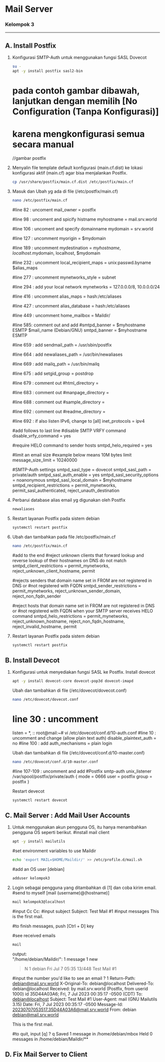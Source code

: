 # Mail Server
### Kelompok 3
------------------------------------------------------------

## A. Install Postfix
  1. Konfigurasi SMTP-Auth untuk menggunakan fungsi SASL Dovecot
     ```bash
     su -
     apt -y install postfix sasl2-bin
     ```
     # pada contoh gambar dibawah, lanjutkan dengan memilih [No Configuration (Tanpa Konfigurasi)]
     # karena mengkonfigurasi semua secara manual
     //gambar postfix
     
  3. Menyalin file template default konfigurasi (main.cf.dist) ke lokasi konfigurasi aktif (main.cf) agar bisa menjalankan Postfix.
     ```bash
     cp /usr/share/postfix/main.cf.dist /etc/postfix/main.cf
     ``` 
  4. Masuk dan Ubah yg ada di file (/etc/postfix/main.cf)
     ```bash
     nano /etc/postfix/main.cf
     ```
     
     #line 82 : uncoment
     mail_owner = postfix

     #line 98 : uncoment and spicify histname
     myhostname = mail.srv.world

     #line 106 : uncoment and specify domainname
     mydomain = srv.world

     #line 127 : uncomment
     myorigin = $mydomain

     #line 189 : uncomment
     mydestination = $myhostname, localhost.$mydomain, localhost, $mydomain

     #line 232 : uncomment
     local_recipient_maps = unix:passwd.byname $alias_maps

     #line 277 : uncomment
     mynetworks_style = subnet

     #line 294 : add your local network
     mynetworks = 127.0.0.0/8, 10.0.0.0/24

     #line 416 : uncomment
     alias_maps = hash:/etc/aliases

     #line 427 : uncomment
     alias_database = hash:/etc/aliases

     #line 449 : uncomment
     home_mailbox = Maildir/

     #line 585: comment out and add
     #smtpd_banner = $myhostname ESMTP $mail_name (Debian/GNU)
     smtpd_banner = $myhostname ESMTP

     #line 659 : add
     sendmail_path = /usr/sbin/postfix

     #line 664 : add
     newaliases_path = /usr/bin/newaliases

     #line 669 : add
     mailq_path = /usr/bin/mailq

     #line 675 : add
     setgid_group = postdrop

     #line 679 : comment out
     #html_directory =

     #line 683 : comment out
     #manpage_directory =
  
     #line 688 : comment out
     #sample_directory =

     #line 692 : comment out
     #readme_directory =

     #line 692 : if also listen IPv6, change to [all]
     inet_protocols = ipv4

     #add follows to last line
     #disable SMTP VRFY command
     disable_vrfy_command = yes

     #require HELO command to sender hosts
     smtpd_helo_required = yes
      
     #limit an email size
     #example below means 10M bytes limit
     message_size_limit = 10240000
      
     #SMTP-Auth settings
     smtpd_sasl_type = dovecot
     smtpd_sasl_path = private/auth
     smtpd_sasl_auth_enable = yes
     smtpd_sasl_security_options = noanonymous
     smtpd_sasl_local_domain = $myhostname
     smtpd_recipient_restrictions = 
       permit_mynetworks,
       permit_sasl_authenticated,
       reject_unauth_destination
             
  5. Perbarui database alias email yg digunakan oleh Postfix
     ```bash
     newaliases
     ```
     
  6. Restart layanan Postfix pada sistem debian
     ```bash
     systemctl restart postfix
     ```
     
  7. Ubah dan tambahkan pada file /etc/postfix/main.cf
     ```bash
     nano /etc/postfix/main.cf
     ```

     #add to the end
     #reject unknown clients that forward lookup and reverse lookup of their hostnames on DNS do not match
     smtpd_client_restrictions = permit_mynetworks, reject_unknown_client_hostname, permit

     #rejects senders that domain name set in FROM are not registered in DNS or 
     #not registered with FQDN
     smtpd_sender_restrictions = permit_mynetworks, reject_unknown_sender_domain, reject_non_fqdn_sender
      
     #reject hosts that domain name set in FROM are not registered in DNS or 
     #not registered with FQDN when your SMTP server receives HELO command
     smtpd_helo_restrictions = permit_mynetworks, reject_unknown_hostname, reject_non_fqdn_hostname, reject_invalid_hostname, permit
           
       
  8. Restart layanan Postfix pada sistem debian
     ```bash
     systemctl restart postfix
     ```
     
## B. Install Devecot
  1. Konfigurasi untuk menyediakan fungsi SASL ke Postfix.
     Install dovecot
       ```bash
       apt -y install dovecot-core dovecot-pop3d dovecot-imapd
       ```

     Ubah dan tambahkan di file (/etc/dovecot/dovecot.conf)
     ```bash
     nano /etc/dovecot/dovecot.conf
     ```

     # line 30 : uncomment
     listen = *, ::
     root@mail:~# vi /etc/dovecot/conf.d/10-auth.conf
     #line 10 : uncomment and change (allow plain text auth)
     disable_plaintext_auth = no
     #line 100 : add
     auth_mechanisms = plain login

     Ubah dan tambahkan di file (/etc/dovecot/conf.d/10-master.conf)
     ```bash
     nano /etc/dovecot/conf.d/10-master.conf
     ```

     #line 107-109 : uncomment and add
     #Postfix smtp-auth
     unix_listener /var/spool/postfix/private/auth {
       mode = 0666
       user = postfix
       group = postfix
     }

     Restart devecot
     ```bash
     systemctl restart dovecot
     ```

## C. Mail Server : Add Mail User Accounts
  1. Untuk menggunakan akun pengguna OS, itu hanya menambahkan pengguna OS seperti berikut.
     #install mail client
     ```bash
     apt -y install mailutils
     ```

     #set environment variables to use Maildir
     ```bash
     echo 'export MAIL=$HOME/Maildir/' >> /etc/profile.d/mail.sh
     ```
     
     #add an OS user [debian]
     ```bash
     adduser kelompok3
     ```

  2. Login sebagai pengguna yang ditambahkan di [1] dan coba kirim email.
     #send to myself [mail (username)@(hostname)]
     ```bash
     mail kelompok3@localhost
     ```
     
     #input Cc
     Cc:
     #input subject
     Subject: Test Mail #1
     #input messages
     This is the first mail.

     #to finish messages, push [Ctrl + D] key

     #see received emails
     ```bash
     mail
     ```
     output:  
     "/home/debian/Maildir/": 1 message 1 new
     >N   1 debian             Fri Jul  7 05:35  13/448   Test Mail #1

     #input the number you'd like to see an email
     ? 1
     Return-Path: <debian@mail.srv.world>
     X-Original-To: debian@localhost
     Delivered-To: debian@localhost
     Received: by mail.srv.world (Postfix, from userid 1000)
              id 35D44A03A6; Fri,  7 Jul 2023 00:35:17 -0500 (CDT)
     To: <debian@localhost>
     Subject: Test Mail #1
     User-Agent: mail (GNU Mailutils 3.15)
     Date: Fri,  7 Jul 2023 00:35:17 -0500
     Message-Id: <20230707053517.35D44A03A6@mail.srv.world>
     From: debian <debian@mail.srv.world>

      This is the first mail.

      #to quit, input [q]
      ? q
      Saved 1 message in /home/debian/mbox
      Held 0 messages in /home/debian/Maildir/**

## D. Fix Mail Server to Client
     
     
       

